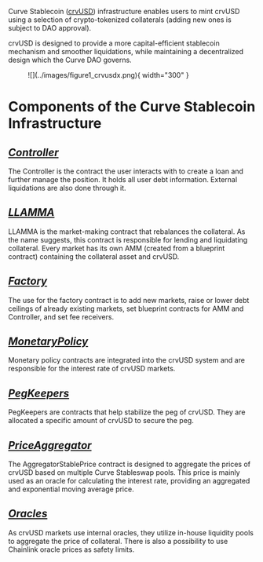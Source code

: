 Curve Stablecoin ([crvUSD](../LLAMMA/crvUSD.md)) infrastructure enables users to mint crvUSD using a selection of crypto-tokenized collaterals (adding new ones is subject to DAO approval). 

crvUSD is designed to provide a more capital-efficient stablecoin mechanism and smoother liquidations, while maintaining a decentralized design which the Curve DAO governs.

<figure markdown>
  ![](../images/figure1_crvusdx.png){ width="300" }
  <figcaption></figcaption>
</figure>


# **Components of the Curve Stablecoin Infrastructure**

## *[Controller](../LLAMMA/controller.md)*
The Controller is the contract the user interacts with to create a loan and further manage the position. It holds all user debt information. External liquidations are also done through it.

## *[LLAMMA](../LLAMMA/amm.md)*
LLAMMA is the market-making contract that rebalances the collateral. As the name suggests, this contract is responsible for lending and liquidating collateral. Every market has its own AMM (created from a blueprint contract) containing the collateral asset and crvUSD.

## *[Factory](../LLAMMA/factory.md)*
The use for the factory contract is to add new markets, raise or lower debt ceilings of already existing markets, set blueprint contracts for AMM and Controller, and set fee receivers.

## *[MonetaryPolicy](../LLAMMA/monetarypolicy.md)*
Monetary policy contracts are integrated into the crvUSD system and are responsible for the interest rate of crvUSD markets.

## *[PegKeepers](../LLAMMA/pegkeeper.md)*
PegKeepers are contracts that help stabilize the peg of crvUSD. They are allocated a specific amount of crvUSD to secure the peg. 

## *[PriceAggregator](../LLAMMA/priceaggregator.md)*
The AggregatorStablePrice contract is designed to aggregate the prices of crvUSD based on multiple Curve Stableswap pools. This price is mainly used as an oracle for calculating the interest rate, providing an aggregated and exponential moving average price.

## *[Oracles](../LLAMMA/oracle.md)*
As crvUSD markets use internal oracles, they utilize in-house liquidity pools to aggregate the price of collateral. There is also a possibility to use Chainlink oracle prices as safety limits.

